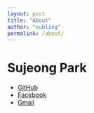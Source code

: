```yaml
---
layout: post
title: "About"
author: "subling"
permalink: /about/
---
```


# Sujeong Park

- [GitHub](https://github.com/subling)
- [Facebook](https://www.facebook.com/crystalpark02)
- [Gmail](https://subling02@gmail.com)

